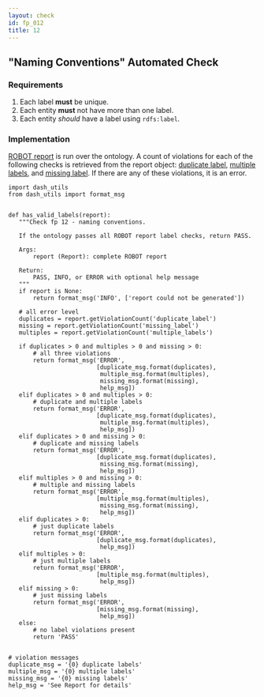 ```yaml
---
layout: check
id: fp_012
title: 12
---
```

## "Naming Conventions" Automated Check

### Requirements
1. Each label **must** be unique.
2. Each entity **must** not have more than one label.
3. Each entity *should* have a label using `rdfs:label`.

### Implementation
[ROBOT report](http://robot.obolibrary.org/report) is run over the ontology. A count of violations for each of the following checks is retrieved from the report object: [duplicate label](http://robot.obolibrary.org/report_queries/duplicate_label), [multiple labels](http://robot.obolibrary.org/report_queries/multiple_labels), and [missing label](http://robot.obolibrary.org/report_queries/missing_label). If there are any of these violations, it is an error.

```
import dash_utils
from dash_utils import format_msg


def has_valid_labels(report):
   """Check fp 12 - naming conventions.

   If the ontology passes all ROBOT report label checks, return PASS.

   Args:
       report (Report): complete ROBOT report

   Return:
       PASS, INFO, or ERROR with optional help message
   """
   if report is None:
       return format_msg('INFO', ['report could not be generated'])

   # all error level
   duplicates = report.getViolationCount('duplicate_label')
   missing = report.getViolationCount('missing_label')
   multiples = report.getViolationCount('multiple_labels')

   if duplicates > 0 and multiples > 0 and missing > 0:
       # all three violations
       return format_msg('ERROR',
                         [duplicate_msg.format(duplicates),
                          multiple_msg.format(multiples),
                          missing_msg.format(missing),
                          help_msg])
   elif duplicates > 0 and multiples > 0:
       # duplicate and multiple labels
       return format_msg('ERROR',
                         [duplicate_msg.format(duplicates),
                          multiple_msg.format(multiples),
                          help_msg])
   elif duplicates > 0 and missing > 0:
       # duplicate and missing labels
       return format_msg('ERROR',
                         [duplicate_msg.format(duplicates),
                          missing_msg.format(missing),
                          help_msg])
   elif multiples > 0 and missing > 0:
       # multiple and missing labels
       return format_msg('ERROR',
                         [multiple_msg.format(multiples),
                          missing_msg.format(missing),
                          help_msg])
   elif duplicates > 0:
       # just duplicate labels
       return format_msg('ERROR',
                         [duplicate_msg.format(duplicates),
                          help_msg])
   elif multiples > 0:
       # just multiple labels
       return format_msg('ERROR',
                         [multiple_msg.format(multiples),
                          help_msg])
   elif missing > 0:
       # just missing labels
       return format_msg('ERROR',
                         [missing_msg.format(missing),
                          help_msg])
   else:
       # no label violations present
       return 'PASS'


# violation messages
duplicate_msg = '{0} duplicate labels'
multiple_msg = '{0} multiple labels'
missing_msg = '{0} missing labels'
help_msg = 'See Report for details'
```
